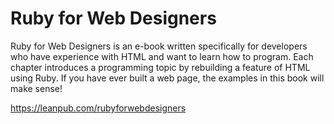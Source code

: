 # Ruby for Web Designers

Ruby for Web Designers is an e-book written specifically for developers who have experience with HTML and want to learn how to program. Each chapter introduces a programming topic by rebuilding a feature of HTML using Ruby. If you have ever built a web page, the examples in this book will make sense!

https://leanpub.com/rubyforwebdesigners
